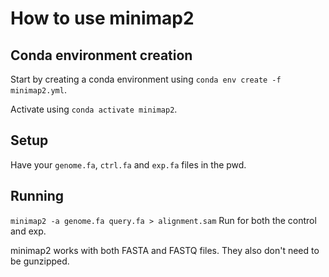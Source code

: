 # How to use minimap2

## Conda environment creation
Start by creating a conda environment using `conda env create -f minimap2.yml`.

Activate using `conda activate minimap2`.

## Setup
Have your `genome.fa`, `ctrl.fa` and `exp.fa` files in the pwd.

## Running

`minimap2 -a genome.fa query.fa > alignment.sam`
  Run for both the control and exp.

minimap2 works with both FASTA and FASTQ files. They also don't need to be gunzipped.
